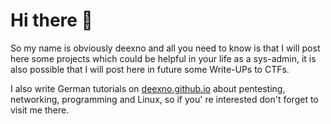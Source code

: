 # Hi there 👋

So my name is obviously deexno and all you need to know is that I will post here some projects which could be helpful in your life as a sys-admin, it is also possible that I will post here in future some Write-UPs to CTFs.

I also write German tutorials on <a href="https://www.deexno.github.io">deexno.github.io</a> about pentesting, networking, programming and Linux, so if you' re interested don't forget to visit me there.
